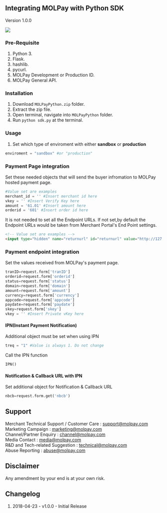 ## Integrating MOLPay with Python SDK
Version 1.0.0

<img src="https://user-images.githubusercontent.com/38641542/39343400-36565f9e-4a0f-11e8-9efc-18f699fcbb12.jpg">

### Pre-Requisite
1. Python 3.
2. Flask.
3. hashlib.
4. pycurl.
5. MOLPay Development or Production ID.
6. MOLPay General API.

### Installation
1. Download `MOLPayPython.zip` folder.
2. Extract the zip file.
3. Open terminal, navigate into `MOLPayPython` folder.
4. Run `python sdk.py` at the terminal.

### Usage
1. Set which type of enviroment with either **sandbox** or **production**
```Python
enviroment = "sandbox" #or "production"
```
### Payment Page integration
Set these needed objects that will send the buyer infromation to MOLPay hosted payment page.
```Python
#Value set are examples
merchant_id = '' #Insert merchant id here
vkey = '' #Insert Verify Key here
amount = '61.01' #Insert amount here
orderid = '601' #Insert order id here
```
It is not needed to set all the Endpoint URLs. If not set,by default the Endpoint URLs would be taken from Merchant Portal's End Point settings.
```html
<!-- Value set are examples -->
<input type="hidden" name="returnurl" id="returnurl" value="http://127.0.0.1:5000/returnurl">
```
### Payment endpoint integration
Set the values received from MOLPay's payment page.
```Python
tranID=request.form['tranID']
orderid=request.form['orderid']
status=request.form['status']
domain=request.form['domain']
amount=request.form['amount']
currency=request.form['currency']
appcode=request.form['appcode']
paydate=request.form['paydate']
skey=request.form['skey']
vkey = '' #Insert Private vKey here
```
#### IPN(Instant Payment Notification)
Additional object must be set when using IPN
```Python
treq = "1" #Value is always 1. Do not change
```
Call the IPN function
```Python
IPN()
```
#### Notification & Callback URL with IPN 
Set additional object for Notification & Callback URL 
```Python
nbcb=request.form.get('nbcb')
```
Support
-------

Merchant Technical Support / Customer Care : support@molpay.com <br>
Marketing Campaign : marketing@molpay.com <br>
Channel/Partner Enquiry : channel@molpay.com <br>
Media Contact : media@molpay.com <br>
R&D and Tech-related Suggestion : technical@molpay.com <br>
Abuse Reporting : abuse@molpay.com

Disclaimer
----------
Any amendment by your end is at your own risk.

Changelog
----------
1. 2018-04-23 - v1.0.0 - Initial Release
